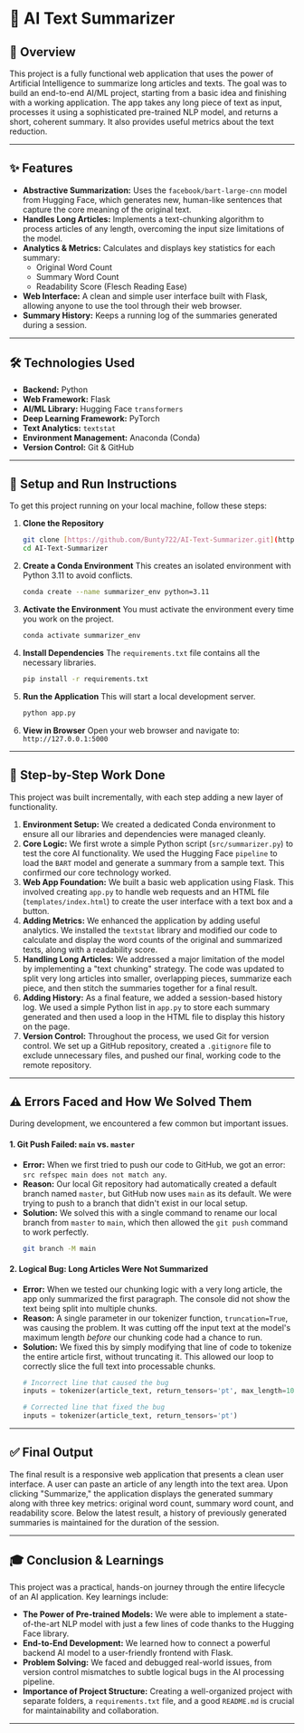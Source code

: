 # 📝 AI Text Summarizer

## 📖 Overview

This project is a fully functional web application that uses the power of Artificial Intelligence to summarize long articles and texts. The goal was to build an end-to-end AI/ML project, starting from a basic idea and finishing with a working application. The app takes any long piece of text as input, processes it using a sophisticated pre-trained NLP model, and returns a short, coherent summary. It also provides useful metrics about the text reduction.

---

## ✨ Features

-   **Abstractive Summarization:** Uses the `facebook/bart-large-cnn` model from Hugging Face, which generates new, human-like sentences that capture the core meaning of the original text.
-   **Handles Long Articles:** Implements a text-chunking algorithm to process articles of any length, overcoming the input size limitations of the model.
-   **Analytics & Metrics:** Calculates and displays key statistics for each summary:
    -   Original Word Count
    -   Summary Word Count
    -   Readability Score (Flesch Reading Ease)
-   **Web Interface:** A clean and simple user interface built with Flask, allowing anyone to use the tool through their web browser.
-   **Summary History:** Keeps a running log of the summaries generated during a session.

---

## 🛠️ Technologies Used

-   **Backend:** Python
-   **Web Framework:** Flask
-   **AI/ML Library:** Hugging Face `transformers`
-   **Deep Learning Framework:** PyTorch
-   **Text Analytics:** `textstat`
-   **Environment Management:** Anaconda (Conda)
-   **Version Control:** Git & GitHub

---

## 🚀 Setup and Run Instructions

To get this project running on your local machine, follow these steps:

1.  **Clone the Repository**
    ```bash
    git clone [https://github.com/Bunty722/AI-Text-Summarizer.git](https://github.com/Bunty722/AI-Text-Summarizer.git)
    cd AI-Text-Summarizer
    ```

2.  **Create a Conda Environment**
    This creates an isolated environment with Python 3.11 to avoid conflicts.
    ```bash
    conda create --name summarizer_env python=3.11
    ```

3.  **Activate the Environment**
    You must activate the environment every time you work on the project.
    ```bash
    conda activate summarizer_env
    ```

4.  **Install Dependencies**
    The `requirements.txt` file contains all the necessary libraries.
    ```bash
    pip install -r requirements.txt
    ```

5.  **Run the Application**
    This will start a local development server.
    ```bash
    python app.py
    ```

6.  **View in Browser**
    Open your web browser and navigate to: `http://127.0.0.1:5000`

---

## 👣 Step-by-Step Work Done

This project was built incrementally, with each step adding a new layer of functionality.

1.  **Environment Setup:** We created a dedicated Conda environment to ensure all our libraries and dependencies were managed cleanly.
2.  **Core Logic:** We first wrote a simple Python script (`src/summarizer.py`) to test the core AI functionality. We used the Hugging Face `pipeline` to load the `BART` model and generate a summary from a sample text. This confirmed our core technology worked.
3.  **Web App Foundation:** We built a basic web application using Flask. This involved creating `app.py` to handle web requests and an HTML file (`templates/index.html`) to create the user interface with a text box and a button.
4.  **Adding Metrics:** We enhanced the application by adding useful analytics. We installed the `textstat` library and modified our code to calculate and display the word counts of the original and summarized texts, along with a readability score.
5.  **Handling Long Articles:** We addressed a major limitation of the model by implementing a "text chunking" strategy. The code was updated to split very long articles into smaller, overlapping pieces, summarize each piece, and then stitch the summaries together for a final result.
6.  **Adding History:** As a final feature, we added a session-based history log. We used a simple Python list in `app.py` to store each summary generated and then used a loop in the HTML file to display this history on the page.
7.  **Version Control:** Throughout the process, we used Git for version control. We set up a GitHub repository, created a `.gitignore` file to exclude unnecessary files, and pushed our final, working code to the remote repository.

---

## ⚠️ Errors Faced and How We Solved Them

During development, we encountered a few common but important issues.

#### 1. Git Push Failed: `main` vs. `master`
-   **Error:** When we first tried to push our code to GitHub, we got an error: `src refspec main does not match any`.
-   **Reason:** Our local Git repository had automatically created a default branch named `master`, but GitHub now uses `main` as its default. We were trying to push to a branch that didn't exist in our local setup.
-   **Solution:** We solved this with a single command to rename our local branch from `master` to `main`, which then allowed the `git push` command to work perfectly.
    ```bash
    git branch -M main
    ```

#### 2. Logical Bug: Long Articles Were Not Summarized
-   **Error:** When we tested our chunking logic with a very long article, the app only summarized the first paragraph. The console did not show the text being split into multiple chunks.
-   **Reason:** A single parameter in our tokenizer function, `truncation=True`, was causing the problem. It was cutting off the input text at the model's maximum length *before* our chunking code had a chance to run.
-   **Solution:** We fixed this by simply modifying that line of code to tokenize the entire article first, without truncating it. This allowed our loop to correctly slice the full text into processable chunks.
    ```python
    # Incorrect line that caused the bug
    inputs = tokenizer(article_text, return_tensors='pt', max_length=1000, truncation=True)
    
    # Corrected line that fixed the bug
    inputs = tokenizer(article_text, return_tensors='pt')
    ```

---

## ✅ Final Output

The final result is a responsive web application that presents a clean user interface. A user can paste an article of any length into the text area. Upon clicking "Summarize," the application displays the generated summary along with three key metrics: original word count, summary word count, and readability score. Below the latest result, a history of previously generated summaries is maintained for the duration of the session.

---

## 🎓 Conclusion & Learnings

This project was a practical, hands-on journey through the entire lifecycle of an AI application. Key learnings include:

-   **The Power of Pre-trained Models:** We were able to implement a state-of-the-art NLP model with just a few lines of code thanks to the Hugging Face library.
-   **End-to-End Development:** We learned how to connect a powerful backend AI model to a user-friendly frontend with Flask.
-   **Problem Solving:** We faced and debugged real-world issues, from version control mismatches to subtle logical bugs in the AI processing pipeline.
-   **Importance of Project Structure:** Creating a well-organized project with separate folders, a `requirements.txt` file, and a good `README.md` is crucial for maintainability and collaboration.

---
